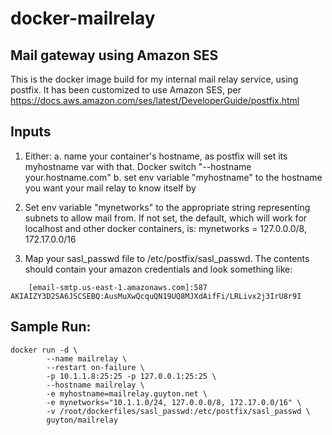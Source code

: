 # docker-mailrelay
## Mail gateway using Amazon SES

This is the docker image build for my internal mail relay service, using postfix.  It has been customized to use Amazon SES, per https://docs.aws.amazon.com/ses/latest/DeveloperGuide/postfix.html

## Inputs

1. Either:
  a. name your container's hostname, as postfix will set its myhostname var with that.   Docker switch "--hostname your.hostname.com"
  b. set env variable "myhostname" to the hostname you want your mail relay to know itself by

2. Set env variable "mynetworks" to the appropriate string representing subnets to allow mail from.  If not set, the default, which will work for localhost and other docker containers, is:
		mynetworks = 127.0.0.0/8, 172.17.0.0/16

3. Map your sasl_passwd file to /etc/postfix/sasl_passwd.   The contents should contain your amazon credentials and look something like:
```
    [email-smtp.us-east-1.amazonaws.com]:587 AKIAIZY3D2SA6JSCSEBQ:AusMuXwQcquQN19UQ8MJXdAifFi/LRLivx2j3IrU8r9I
```

## Sample Run:

```
docker run -d \
        --name mailrelay \
        --restart on-failure \
        -p 10.1.1.8:25:25 -p 127.0.0.1:25:25 \
        --hostname mailrelay \
        -e myhostname=mailrelay.guyton.net \
        -e mynetworks="10.1.1.0/24, 127.0.0.0/8, 172.17.0.0/16" \
        -v /root/dockerfiles/sasl_passwd:/etc/postfix/sasl_passwd \
        guyton/mailrelay
```
